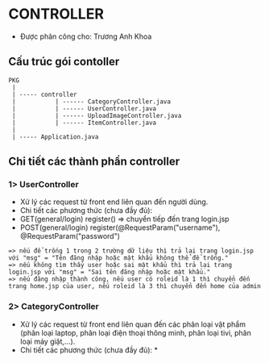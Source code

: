 # CONTROLLER

* Được phân công cho: Trương Anh Khoa

## Cấu trúc gói contoller
```
PKG  
 |  
 | ----- controller  
 |           | ------ CategoryController.java  
 |           | ------ UserController.java  
 |           | ------ UploadImageController.java  
 |           | ------ ItemController.java  
 |  
 | ----- Application.java
```

 ## Chi tiết các thành phần controller
 ### 1> UserController
 * Xử lý các request từ front end liên quan đến người dùng.
 * Chi tiết các phương thức (chưa đầy đủ):
  * GET(general/login) register() => chuyển tiếp đến trang login.jsp
  * POST(general/login) register(@RequestParam("username"), @RequestParam("password")
```
=> nếu để trống 1 trong 2 trường dữ liệu thì trả lại trang login.jsp với "msg" = "Tên đăng nhập hoặc mật khẩu không thể để trống."
=> nếu không tìm thấy user hoặc sai mật khẩu thì trả lại trang login.jsp với "msg" = "Sai tên đăng nhập hoặc mật khẩu."
=> nếu đăng nhập thành công, nếu user có roleid là 1 thì chuyển đến trang home.jsp của user, nếu roleid là 3 thì chuyển đến home của admin 
```
 ### 2> CategoryController
 * Xử lý các request từ front end liên quan đến các phân loại vật phẩm (phân loại laptop, phân loại điện thoại thông minh, phân loại tivi, phân loại máy giặt,...).
 * Chi tiết các phương thức (chưa đầy đủ):
   * 
